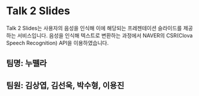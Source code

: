 Talk 2 Slides
============
Talk 2 Slides는 사용자의 음성을 인식해 이에 해당되는 프레젠테이션 슬라이드를 제공하는 서비스입니다.
음성을 인식해 텍스트로 변환하는 과정에서 NAVER의 CSR(Clova Speech Recognition) API을 이용하였습니다.

팀명: 누뗄라
-----------

팀원: 김상엽, 김선욱, 박수형, 이용진
-------------------------------------


